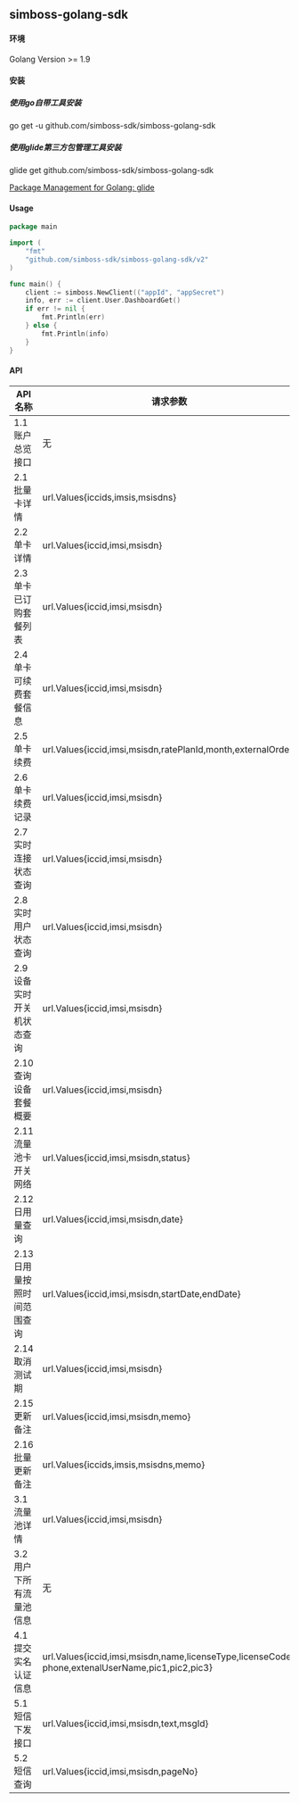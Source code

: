 ## simboss-golang-sdk

#### 环境
Golang Version >= 1.9

#### 安装
##### 使用go自带工具安装
go get -u github.com/simboss-sdk/simboss-golang-sdk

##### 使用glide第三方包管理工具安装
glide get github.com/simboss-sdk/simboss-golang-sdk

[Package Management for Golang: glide](https://github.com/Masterminds/glide)

#### Usage
```go
package main

import (
	"fmt"
	"github.com/simboss-sdk/simboss-golang-sdk/v2"
)

func main() {
	client := simboss.NewClient(("appId", "appSecret")
	info, err := client.User.DashboardGet()
	if err != nil {
		fmt.Println(err)
	} else {
		fmt.Println(info)
	}
}
```

#### API
| API名称 | 请求参数 | 返回值 |    
| ------- | --------- | ---------:|
|1.1 账户总览接口           			|  无                                                                                                   |  (*Dashboard,error)           |  
|2.1 批量卡详情			        	|  url.Values{iccids,imsis,msisdns}                                                                     |  ([]Device, error))           |
|2.2 单卡详情				        	|  url.Values{iccid,imsi,msisdn}                                                                        |  (*Device, error)             |
|2.3 单卡已订购套餐列表	       		|  url.Values{iccid,imsi,msisdn}                                                                        |  ([]OrderedPlan, error)       |  
|2.4 单卡可续费套餐信息	        	|  url.Values{iccid,imsi,msisdn}                                                                        |  ([]RatePlan, error)          |
|2.5 单卡续费				        	|  url.Values{iccid,imsi,msisdn,ratePlanId,month,externalOrder}                                         |  (string, error)              |
|2.6 单卡续费记录			    		|  url.Values{iccid,imsi,msisdn}                                                                        |  ([]RechargeRecord, error)    |
|2.7 实时连接状态查询		        	|  url.Values{iccid,imsi,msisdn}                                                                        |  (*GprsStatus, error)         |
|2.8 实时用户状态查询		        	|  url.Values{iccid,imsi,msisdn}                                                                        |  (*UserStatus, error)         |
|2.9 设备实时开关机状态查询      		|  url.Values{iccid,imsi,msisdn}                                                                        |  (*RunningStatus, error)      |
|2.10 查询设备套餐概要        			|  url.Values{iccid,imsi,msisdn}                                                                        |  (*RatePlanSummary, error)    |
|2.11 流量池卡开关网络     			|  url.Values{iccid,imsi,msisdn,status}                                                                 |  (error)                      |
|2.12 日用量查询                  	|  url.Values{iccid,imsi,msisdn,date}                                                                   |  (*DailyUsage, error)         |
|2.13 日用量按照时间范围查询           |  url.Values{iccid,imsi,msisdn,startDate,endDate}                                                      |  ([]DailyUsage, error)        |
|2.14 取消测试期               		|  url.Values{iccid,imsi,msisdn}                                                                        |  (error)                      |
|2.15 更新备注                    	|  url.Values{iccid,imsi,msisdn,memo}                                                                   |  (error)                      |
|2.16 批量更新备注            		|  url.Values{iccids,imsis,msisdns,memo}                                                                |  (error)                      |
|3.1 流量池详情			           	|  url.Values{iccid,imsi,msisdn}                                                                        |  (*Pool, error)               |
|3.2 用户下所有流量池信息             	|  无                                                                                                   |  ([]Pool, error)              |
|4.1 提交实名认证信息		   			|  url.Values{iccid,imsi,msisdn,name,licenseType,licenseCode,<br>phone,extenalUserName,pic1,pic2,pic3}      |  (error)                      |
|5.1 短信下发接口			            |  url.Values{iccid,imsi,msisdn,text,msgId}                                                             |  (error)                      |
|5.2 短信查询                        |  url.Values{iccid,imsi,msisdn,pageNo}                                                                 |  (*SmsList, error)            |
